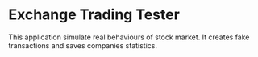 # Exchange Trading Tester
This application simulate real behaviours of stock market. It creates fake transactions and saves companies statistics.
